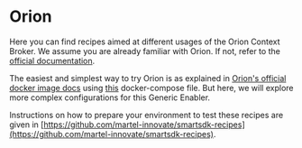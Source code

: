 # Orion

Here you can find recipes aimed at different usages of the Orion Context Broker. We assume you are already familiar with Orion. If not, refer to the [official documentation](https://github.com/telefonicaid/fiware-orion/blob/master/README.md).

The easiest and simplest way to try Orion is as explained in [Orion's official docker image docs](https://hub.docker.com/r/fiware/orion/) using  [this](https://github.com/telefonicaid/fiware-orion/blob/master/docker/docker-compose.yml) docker-compose file. But here, we will explore more complex configurations for this Generic Enabler.

Instructions on how to prepare your environment to test these recipes are given in [https://github.com/martel-innovate/smartsdk-recipes](https://github.com/martel-innovate/smartsdk-recipes).
